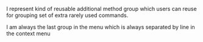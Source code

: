 I represent kind of reusable additional method group which users can reuse for grouping set of extra rarely used commands.

I am always the last group in the menu which is always separated by line in the context menu 